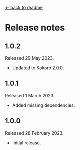 [← back to readme](README.md)

# Release notes

## 1.0.2
Released 29 May 2023.

* Updated to Kokoro 2.0.0.

## 1.0.1
Released 1 March 2023.

* Added missing dependencies.

## 1.0.0
Released 28 February 2023.

* Initial release.